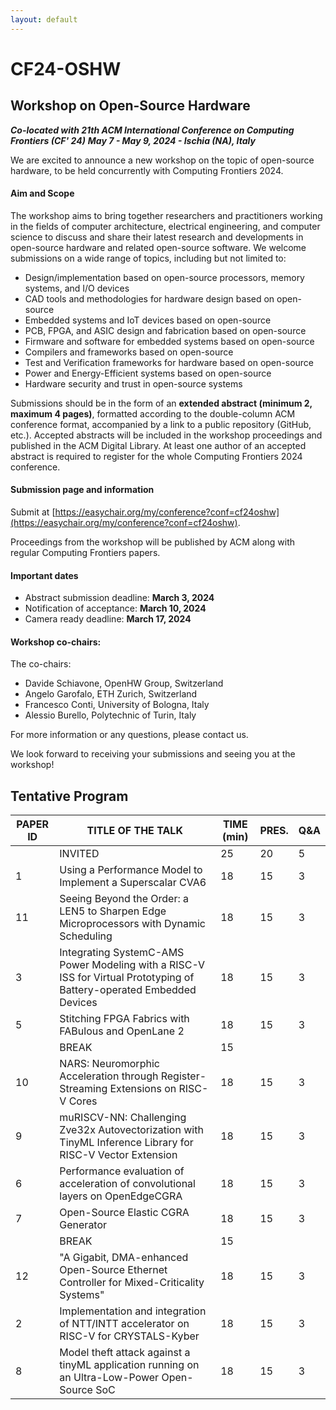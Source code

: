 ```yaml
---
layout: default
---
```


# CF24-OSHW
## Workshop on Open-Source Hardware 

***Co-located with 21th ACM International Conference on Computing Frontiers (CF' 24)***
***May 7 - May 9, 2024 - Ischia (NA), Italy***

We are excited to announce a new workshop on the topic of open-source hardware, to be held concurrently with Computing Frontiers 2024.

#### Aim and Scope

The workshop aims to bring together researchers and practitioners working in the fields of computer architecture, electrical engineering, and computer science to discuss and share their latest research and developments in open-source hardware and related open-source software. We welcome submissions on a wide range of topics, including but not limited to:

- Design/implementation based on open-source processors, memory systems, and I/O devices
- CAD tools and methodologies for hardware design based on open-source
- Embedded systems and IoT devices based on open-source
- PCB, FPGA, and ASIC design and fabrication based on open-source
- Firmware and software for embedded systems based on open-source
- Compilers and frameworks based on open-source
- Test and Verification frameworks for hardware based on open-source
- Power and Energy-Efficient systems based on open-source
- Hardware security and trust in open-source systems

Submissions should be in the form of an **extended abstract (minimum 2, maximum 4 pages)**, formatted according to the double-column ACM conference format, accompanied by a link to a public repository (GitHub, etc.). Accepted abstracts will be included in the workshop proceedings and published in the ACM Digital Library. At least one author of an accepted abstract is required to register for the whole Computing Frontiers 2024 conference.

#### Submission page and information
Submit at [https://easychair.org/my/conference?conf=cf24oshw](https://easychair.org/my/conference?conf=cf24oshw).

Proceedings from the workshop will be published by ACM along with regular Computing Frontiers papers.

#### Important dates
 - Abstract submission deadline: **March 3, 2024**
 - Notification of acceptance: **March 10, 2024**
 - Camera ready deadline: **March 17, 2024**

#### Workshop co-chairs:
The co-chairs:
 - Davide Schiavone, OpenHW Group, Switzerland 
 - Angelo Garofalo, ETH Zurich, Switzerland
 - Francesco Conti, University of Bologna, Italy
 - Alessio Burello, Polytechnic of Turin, Italy

For more information or any questions, please contact us.

We look forward to receiving your submissions and seeing you at the workshop!

## Tentative Program

| PAPER ID | TITLE OF THE TALK                                                                                                     | TIME (min)    | PRES. | Q&A |
|----------|-----------------------------------------------------------------------------------------------------------------------|---------------|-------|-----|
|          | INVITED                                                                                                               | 25            | 20    | 5   |
| 1        | Using a Performance Model to Implement a Superscalar CVA6                                                             | 18            | 15    | 3   |
| 11       | Seeing Beyond the Order: a LEN5 to Sharpen Edge Microprocessors with Dynamic Scheduling                               | 18            | 15    | 3   |
| 3        | Integrating SystemC-AMS Power Modeling with a RISC-V ISS for Virtual Prototyping of Battery-operated Embedded Devices | 18            | 15    | 3   |
| 5        | Stitching FPGA Fabrics with FABulous and OpenLane 2                                                                   | 18            | 15    | 3   |
|          | BREAK                                                                                                                 | 15            |       |     |
| 10       | NARS: Neuromorphic Acceleration through Register-Streaming Extensions on RISC-V Cores                                 | 18            | 15    | 3   |
| 9        | muRISCV-NN: Challenging Zve32x Autovectorization with TinyML Inference Library for RISC-V Vector Extension            | 18            | 15    | 3   |
| 6        | Performance evaluation of acceleration of convolutional layers on OpenEdgeCGRA                                        | 18            | 15    | 3   |
| 7        | Open-Source Elastic CGRA Generator                                                                                    | 18            | 15    | 3   |
|          | BREAK                                                                                                                 | 15            |       |     |
| 12       | "A Gigabit, DMA-enhanced Open-Source Ethernet Controller for Mixed-Criticality Systems"                               | 18            | 15    | 3   |
| 2        | Implementation and integration of NTT/INTT accelerator on RISC-V for CRYSTALS-Kyber                                   | 18            | 15    | 3   |
| 8        | Model theft attack against a tinyML application running on an Ultra-Low-Power Open-Source SoC                         | 18            | 15    | 3   |



